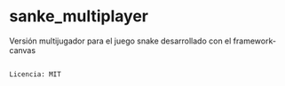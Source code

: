 # sanke_multiplayer

Versión multijugador para el juego snake desarrollado con el framework-canvas

``` 

Licencia: MIT
